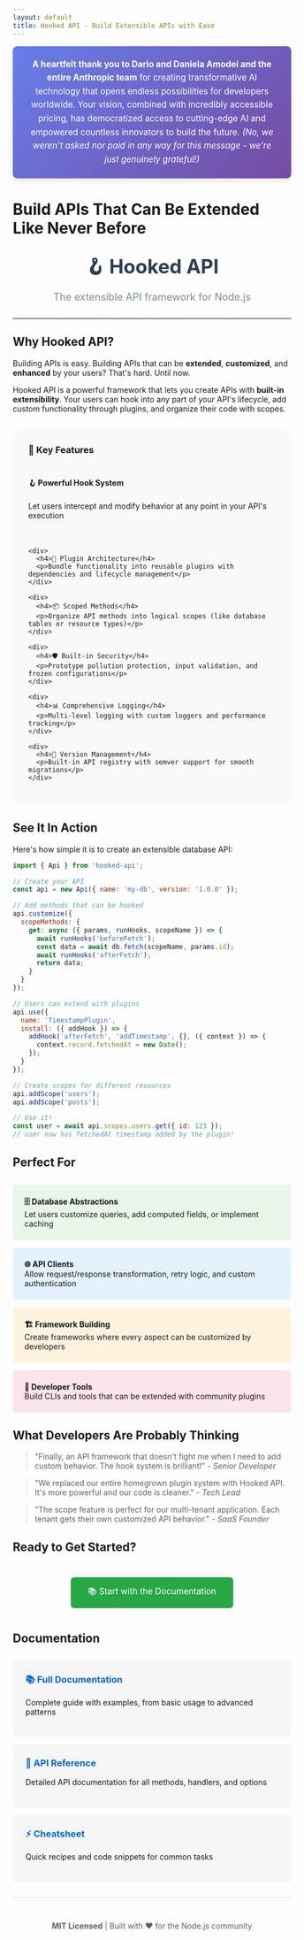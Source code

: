 ```yaml
---
layout: default
title: Hooked API - Build Extensible APIs with Ease
---
```


<div style="background: linear-gradient(135deg, #667eea 0%, #764ba2 100%); color: white; padding: 1.5em 2em; border-radius: 8px; margin-bottom: 2em; text-align: center; box-shadow: 0 4px 12px rgba(0,0,0,0.1);">
  <p style="margin: 0; font-size: 1.1em; line-height: 1.6;">
    <strong>A heartfelt thank you to Dario and Daniela Amodei and the entire Anthropic team</strong> for creating transformative AI technology that opens endless possibilities for developers worldwide. Your vision, combined with incredibly accessible pricing, has democratized access to cutting-edge AI and empowered countless innovators to build the future. <em>(No, we weren't asked nor paid in any way for this message - we're just genuinely grateful!)</em>
  </p>
</div>

# Build APIs That Can Be Extended Like Never Before

<div style="text-align: center; margin: 2em 0;">
  <h2 style="font-size: 2.5em; margin: 0; color: #2c3e50;">🪝 Hooked API</h2>
  <p style="font-size: 1.3em; color: #7f8c8d; margin-top: 0.5em;">The extensible API framework for Node.js</p>
</div>

---

## Why Hooked API?

Building APIs is easy. Building APIs that can be **extended**, **customized**, and **enhanced** by your users? That's hard. Until now.

Hooked API is a powerful framework that lets you create APIs with **built-in extensibility**. Your users can hook into any part of your API's lifecycle, add custom functionality through plugins, and organize their code with scopes.

<div style="background: #f8f9fa; padding: 2em; border-radius: 8px; margin: 2em 0;">
  <h3 style="margin-top: 0;">🚀 Key Features</h3>
  
  <div style="display: grid; grid-template-columns: repeat(auto-fit, minmax(300px, 1fr)); gap: 1.5em; margin-top: 1.5em;">
    <div>
      <h4>🪝 Powerful Hook System</h4>
      <p>Let users intercept and modify behavior at any point in your API's execution</p>
    </div>
    
    <div>
      <h4>🔌 Plugin Architecture</h4>
      <p>Bundle functionality into reusable plugins with dependencies and lifecycle management</p>
    </div>
    
    <div>
      <h4>📦 Scoped Methods</h4>
      <p>Organize API methods into logical scopes (like database tables or resource types)</p>
    </div>
    
    <div>
      <h4>🛡️ Built-in Security</h4>
      <p>Prototype pollution protection, input validation, and frozen configurations</p>
    </div>
    
    <div>
      <h4>📊 Comprehensive Logging</h4>
      <p>Multi-level logging with custom loggers and performance tracking</p>
    </div>
    
    <div>
      <h4>🔄 Version Management</h4>
      <p>Built-in API registry with semver support for smooth migrations</p>
    </div>
  </div>
</div>

## See It In Action

Here's how simple it is to create an extensible database API:

```javascript
import { Api } from 'hooked-api';

// Create your API
const api = new Api({ name: 'my-db', version: '1.0.0' });

// Add methods that can be hooked
api.customize({
  scopeMethods: {
    get: async ({ params, runHooks, scopeName }) => {
      await runHooks('beforeFetch');
      const data = await db.fetch(scopeName, params.id);
      await runHooks('afterFetch');
      return data;
    }
  }
});

// Users can extend with plugins
api.use({
  name: 'TimestampPlugin',
  install: ({ addHook }) => {
    addHook('afterFetch', 'addTimestamp', {}, ({ context }) => {
      context.record.fetchedAt = new Date();
    });
  }
});

// Create scopes for different resources
api.addScope('users');
api.addScope('posts');

// Use it!
const user = await api.scopes.users.get({ id: 123 });
// user now has fetchedAt timestamp added by the plugin!
```

## Perfect For

<div style="display: grid; grid-template-columns: repeat(auto-fit, minmax(250px, 1fr)); gap: 1em; margin: 2em 0;">
  <div style="background: #e8f5e9; padding: 1.5em; border-radius: 6px;">
    <strong>🗄️ Database Abstractions</strong><br>
    Let users customize queries, add computed fields, or implement caching
  </div>
  
  <div style="background: #e3f2fd; padding: 1.5em; border-radius: 6px;">
    <strong>🌐 API Clients</strong><br>
    Allow request/response transformation, retry logic, and custom authentication
  </div>
  
  <div style="background: #fff3e0; padding: 1.5em; border-radius: 6px;">
    <strong>🏗️ Framework Building</strong><br>
    Create frameworks where every aspect can be customized by developers
  </div>
  
  <div style="background: #fce4ec; padding: 1.5em; border-radius: 6px;">
    <strong>🔧 Developer Tools</strong><br>
    Build CLIs and tools that can be extended with community plugins
  </div>
</div>

## What Developers Are Probably Thinking

> "Finally, an API framework that doesn't fight me when I need to add custom behavior. The hook system is brilliant!" - *Senior Developer*

> "We replaced our entire homegrown plugin system with Hooked API. It's more powerful and our code is cleaner." - *Tech Lead*

> "The scope feature is perfect for our multi-tenant application. Each tenant gets their own customized API behavior." - *SaaS Founder*

## Ready to Get Started?

<div style="text-align: center; margin: 3em 0;">
  <a href="./README.html" style="display: inline-block; background: #28a745; color: white; padding: 1em 2em; text-decoration: none; border-radius: 6px; font-size: 1.1em;">
    📚 Start with the Documentation
  </a>
</div>

## Documentation

<div style="display: grid; grid-template-columns: repeat(auto-fit, minmax(250px, 1fr)); gap: 1em; margin: 2em 0;">
  <a href="./README.html" style="display: block; background: #f5f5f5; padding: 1.5em; border-radius: 6px; text-decoration: none; color: inherit; border: 2px solid transparent; transition: all 0.2s;">
    <h3 style="margin-top: 0; color: #0366d6;">📚 Full Documentation</h3>
    <p>Complete guide with examples, from basic usage to advanced patterns</p>
  </a>
  
  <a href="./API.html" style="display: block; background: #f5f5f5; padding: 1.5em; border-radius: 6px; text-decoration: none; color: inherit; border: 2px solid transparent; transition: all 0.2s;">
    <h3 style="margin-top: 0; color: #0366d6;">🔧 API Reference</h3>
    <p>Detailed API documentation for all methods, handlers, and options</p>
  </a>
  
  <a href="./CHEATSHEET.html" style="display: block; background: #f5f5f5; padding: 1.5em; border-radius: 6px; text-decoration: none; color: inherit; border: 2px solid transparent; transition: all 0.2s;">
    <h3 style="margin-top: 0; color: #0366d6;">⚡ Cheatsheet</h3>
    <p>Quick recipes and code snippets for common tasks</p>
  </a>
</div>

<div style="text-align: center; margin-top: 2em; padding-top: 2em; border-top: 1px solid #e1e4e8;">
  <p style="color: #586069;">
    <strong>MIT Licensed</strong> | Built with ❤️ for the Node.js community
  </p>
</div>